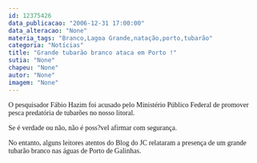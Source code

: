```yaml
---
id: 12375426
data_publicacao: "2006-12-31 17:00:00"
data_alteracao: "None"
materia_tags: "Branco,Lagoa Grande,natação,porto,tubarão"
categoria: "Notícias"
title: "Grande tubarão branco ataca em Porto !"
sutia: "None"
chapeu: "None"
autor: "None"
imagem: "None"
---
```

<p><P><FONT face=Verdana>O pesquisador Fábio Hazim foi acusado pelo Ministério Público Federal de promover pesca predatória de tubarões no nosso litoral.</FONT></P></p>
<p><P><FONT face=Verdana>Se é verdade ou não, não é poss?vel afirmar com segurança.</FONT></P></p>
<p><P><FONT face=Verdana>No entanto, alguns leitores atentos do Blog do JC relataram a presença de um grande tubarão branco nas águas de Porto de Galinhas.</FONT></P> </p>

